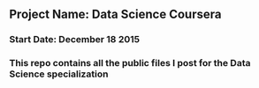 ## Project Name:  Data Science Coursera  
### Start Date:  December 18 2015
### This repo contains all the public files I post for the Data Science specialization

